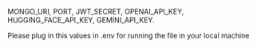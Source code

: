 MONGO_URI,
PORT,
JWT_SECRET,
OPENAI_API_KEY,
HUGGING_FACE_API_KEY,
GEMINI_API_KEY.

Please plug in this values in .env for running the file in your local machine
